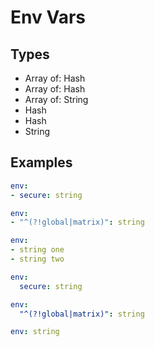 # Env Vars



## Types

* Array of: Hash
* Array of: Hash
* Array of: String
* Hash
* Hash
* String



## Examples

```yaml
env:
- secure: string
```

```yaml
env:
- "^(?!global|matrix)": string
```

```yaml
env:
- string one
- string two
```

```yaml
env:
  secure: string
```

```yaml
env:
  "^(?!global|matrix)": string
```

```yaml
env: string

```
